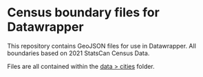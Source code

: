 # Census boundary files for Datawrapper
This repository contains GeoJSON files for use in Datawrapper. All boundaries based on 2021 StatsCan Census Data.

Files are all contained within the [data > cities](https://github.com/dexmcmillan/cbc-census-tractmaps/tree/main/data/cities) folder.
